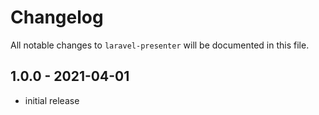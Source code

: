# Changelog

All notable changes to `laravel-presenter` will be documented in this file.

## 1.0.0 - 2021-04-01

- initial release
